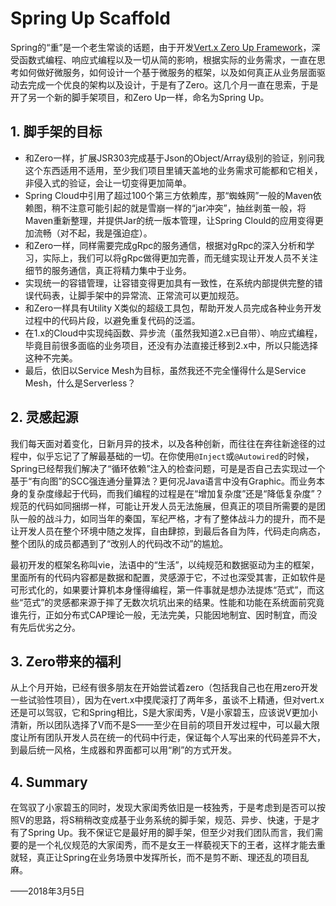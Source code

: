 # Spring Up Scaffold
Spring的“重”是一个老生常谈的话题，由于开发[Vert.x Zero Up Framework](http://www.vertxup.cn)，深受函数式编程、响应式编程以及一切从简的影响，根据实际的业务需求，一直在思考如何做好微服务，如何设计一个基于微服务的框架，以及如何真正从业务层面驱动去完成一个优良的架构以及设计，于是有了Zero。这几个月一直在思索，于是开了另一个新的脚手架项目，和Zero Up一样，命名为Spring Up。

## 1. 脚手架的目标

* 和Zero一样，扩展JSR303完成基于Json的Object/Array级别的验证，别问我这个东西适用不适用，至少我们项目里铺天盖地的业务需求可能都和它相关，非侵入式的验证，会让一切变得更加简单。
* Spring Cloud中引用了超过100个第三方依赖库，那“蜘蛛网”一般的Maven依赖图，稍不注意可能引起的就是雪崩一样的“jar冲突”，抽丝剥茧一般，将Maven重新整理，并提供Jar的统一版本管理，让Spring Clould的应用变得更加流畅（对不起，我是强迫症）。
* 和Zero一样，同样需要完成gRpc的服务通信，根据对gRpc的深入分析和学习，实际上，我们可以将gRpc做得更加完善，而无缝实现让开发人员不关注细节的服务通信，真正将精力集中于业务。
* 实现统一的容错管理，让容错变得更加具有一致性，在系统内部提供完整的错误代码表，让脚手架中的异常流、正常流可以更加规范。
* 和Zero一样具有Utility X类似的超级工具包，帮助开发人员完成各种业务开发过程中的代码片段，以避免重复代码的泛滥。
* 在1.x的Cloud中实现纯函数、异步流（虽然我知道2.x已自带）、响应式编程，毕竟目前很多面临的业务项目，还没有办法直接迁移到2.x中，所以只能选择这种不完美。
* 最后，依旧以Service Mesh为目标，虽然我还不完全懂得什么是Service Mesh，什么是Serverless？

## 2. 灵感起源

我们每天面对着变化，日新月异的技术，以及各种创新，而往往在奔往新途径的过程中，似乎忘记了了解最基础的一切。在你使用`@Inject`或`@Autowired`的时候，Spring已经帮我们解决了“循环依赖”注入的检查问题，可是是否自己去实现过一个基于“有向图”的SCC强连通分量算法？更何况Java语言中没有Graphic。而业务本身的复杂度缘起于代码，而我们编程的过程是在“增加复杂度”还是“降低复杂度”？规范的代码如同捆绑一样，可能让开发人员无法施展，但真正的项目所需要的是团队一般的战斗力，如同当年的秦国，军纪严格，才有了整体战斗力的提升，而不是让开发人员在整个环境中随之发挥，自由肆掠，到最后各自为阵，代码走向病态，整个团队的成员都遇到了“改别人的代码改不动”的尴尬。

最初开发的框架名称叫vie，法语中的“生活”，以纯规范和数据驱动为主的框架，里面所有的代码内容都是数据和配置，灵感源于它，不过也深受其害，正如软件是可形式化的，如果要计算机本身懂得编程，第一件事就是想办法提炼“范式”，而这些“范式”的灵感都来源于摔了无数次坑坑出来的结果。性能和功能在系统面前究竟谁先行，正如分布式CAP理论一般，无法完美，只能因地制宜、因时制宜，而没有先后优劣之分。

## 3. Zero带来的福利

从上个月开始，已经有很多朋友在开始尝试着zero（包括我自己也在用zero开发一些试验性项目），因为在vert.x中摸爬滚打了两年多，虽谈不上精通，但对vert.x还是可以驾驭，它和Spring相比，S是大家闺秀，V是小家碧玉，应该说V更加小清新，所以团队选择了V而不是S——至少在目前的项目开发过程中，可以最大限度让所有团队开发人员在统一的代码中行走，保证每个人写出来的代码差异不大，到最后统一风格，生成器和界面都可以用“刷”的方式开发。

## 4. Summary

在驾驭了小家碧玉的同时，发现大家闺秀依旧是一枝独秀，于是考虑到是否可以按照V的思路，将S稍稍改变成基于业务系统的脚手架，规范、异步、快速，于是才有了Spring Up。我不保证它是最好用的脚手架，但至少对我们团队而言，我们需要的是一个礼仪规范的大家闺秀，而不是女王一样藐视天下的王者，这样才能去重就轻，真正让Spring在业务场景中发挥所长，而不是剪不断、理还乱的项目乱麻。

——2018年3月5日
